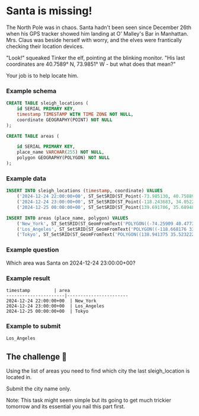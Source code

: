 # Santa is missing!

The North Pole was in chaos. Santa hadn't been seen since December 26th when his GPS tracker showed him landing at O'
Malley's Bar in Manhattan. Mrs. Claus was beside herself with worry, and the elves were frantically checking their
location devices.

"Look!" squeaked Tinker the elf, pointing at the blinking monitor. "His last coordinates are 40.7589° N, 73.9851° W -
but what does that mean?"

Your job is to help locate him.

### Example schema
```sql
CREATE TABLE sleigh_locations (
    id SERIAL PRIMARY KEY,
    timestamp TIMESTAMP WITH TIME ZONE NOT NULL,
    coordinate GEOGRAPHY(POINT) NOT NULL
);
```

```sql
CREATE TABLE areas (

    id SERIAL PRIMARY KEY,
    place_name VARCHAR(255) NOT NULL,
    polygon GEOGRAPHY(POLYGON) NOT NULL
);
```

### Example data

```sql
INSERT INTO sleigh_locations (timestamp, coordinate) VALUES
    ('2024-12-24 22:00:00+00', ST_SetSRID(ST_Point(-73.985130, 40.758896), 4326)), -- Times Square, New York
    ('2024-12-24 23:00:00+00', ST_SetSRID(ST_Point(-118.243683, 34.052235), 4326)), -- Downtown Los Angeles
    ('2024-12-25 00:00:00+00', ST_SetSRID(ST_Point(139.691706, 35.689487), 4326)); -- Tokyo
```

```sql
INSERT INTO areas (place_name, polygon) VALUES
    ('New_York', ST_SetSRID(ST_GeomFromText('POLYGON((-74.25909 40.477399, -73.700272 40.477399, -73.700272 40.917577, -74.25909 40.917577, -74.25909 40.477399))'), 4326)),
    ('Los_Angeles', ST_SetSRID(ST_GeomFromText('POLYGON((-118.668176 33.703652, -118.155289 33.703652, -118.155289 34.337306, -118.668176 34.337306, -118.668176 33.703652))'), 4326)),
    ('Tokyo', ST_SetSRID(ST_GeomFromText('POLYGON((138.941375 35.523222, 140.68074 35.523222, 140.68074 35.898782, 138.941375 35.898782, 138.941375 35.523222))'), 4326));
```

### Example question

Which area was Santa on 2024-12-24 23:00:00+00?

### Example result

```
timestamp         |	area
----------------------|-----------------------
2024-12-24 22:00:00+00	| New_York
2024-12-24 23:00:00+00	| Los_Angeles
2024-12-25 00:00:00+00	| Tokyo
```

### Example to submit

```
Los_Angeles
```

## The challenge 🎁

Using the list of areas you need to find which city the last sleigh_location is located in.

Submit the city name only.

Note: This task might seem simple but its going to get much trickier tomorrow and its essential you nail this part first.